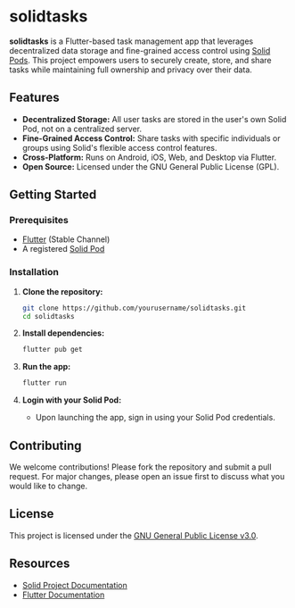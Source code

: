 # solidtasks

**solidtasks** is a Flutter-based task management app that leverages decentralized data storage and fine-grained access control using [Solid Pods](https://solidproject.org/). This project empowers users to securely create, store, and share tasks while maintaining full ownership and privacy over their data.

## Features

* **Decentralized Storage:** All user tasks are stored in the user's own Solid Pod, not on a centralized server.
* **Fine-Grained Access Control:** Share tasks with specific individuals or groups using Solid's flexible access control features.
* **Cross-Platform:** Runs on Android, iOS, Web, and Desktop via Flutter.
* **Open Source:** Licensed under the GNU General Public License (GPL).

## Getting Started

### Prerequisites

* [Flutter](https://docs.flutter.dev/get-started/install) (Stable Channel)
* A registered [Solid Pod](https://solidproject.org/users/get-a-pod)

### Installation

1. **Clone the repository:**

   ```bash
   git clone https://github.com/yourusername/solidtasks.git
   cd solidtasks
   ```

2. **Install dependencies:**

   ```bash
   flutter pub get
   ```

3. **Run the app:**

   ```bash
   flutter run
   ```

4. **Login with your Solid Pod:**

   * Upon launching the app, sign in using your Solid Pod credentials.

## Contributing

We welcome contributions! Please fork the repository and submit a pull request. For major changes, please open an issue first to discuss what you would like to change.

## License

This project is licensed under the [GNU General Public License v3.0](LICENSE).

## Resources

* [Solid Project Documentation](https://solidproject.org/)
* [Flutter Documentation](https://docs.flutter.dev/)
